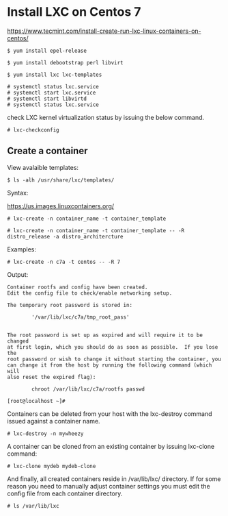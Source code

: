 # Install LXC on Centos 7
https://www.tecmint.com/install-create-run-lxc-linux-containers-on-centos/


	$ yum install epel-release

	$ yum install debootstrap perl libvirt

	$ yum install lxc lxc-templates

	# systemctl status lxc.service
	# systemctl start lxc.service
	# systemctl start libvirtd 
	# systemctl status lxc.service

check LXC kernel virtualization status by issuing the below command.

    # lxc-checkconfig


## Create a container

View avalaible templates:

	$ ls -alh /usr/share/lxc/templates/

Syntax:

https://us.images.linuxcontainers.org/
	
	# lxc-create -n container_name -t container_template
	
	# lxc-create -n container_name -t container_template -- -R distro_release -a distro_architercture 
	
Examples:

	# lxc-create -n c7a -t centos -- -R 7 	

Output:

	Container rootfs and config have been created.
	Edit the config file to check/enable networking setup.

	The temporary root password is stored in:

			'/var/lib/lxc/c7a/tmp_root_pass'


	The root password is set up as expired and will require it to be changed
	at first login, which you should do as soon as possible.  If you lose the
	root password or wish to change it without starting the container, you
	can change it from the host by running the following command (which will
	also reset the expired flag):

			chroot /var/lib/lxc/c7a/rootfs passwd

	[root@localhost ~]#

Containers can be deleted from your host with the lxc-destroy command issued against a container name.

	# lxc-destroy -n mywheezy
	
A container can be cloned from an existing container by issuing lxc-clone command:

	# lxc-clone mydeb mydeb-clone
	
And finally, all created containers reside in /var/lib/lxc/ directory. If for some reason you need to manually adjust container settings you must edit the config file from each container directory.

	# ls /var/lib/lxc
	
	

